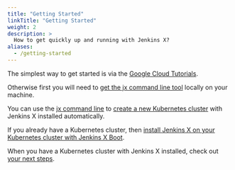 ```yaml
---
title: "Getting Started"
linkTitle: "Getting Started"
weight: 2
description: >
  How to get quickly up and running with Jenkins X?
aliases:
  - /getting-started
---
```


The simplest way to get started is via the [Google Cloud Tutorials](/docs/managing-jx/tutorials/google-hosted/).

Otherwise first you will need to [get the jx command line tool](/docs/getting-started/setup/install/) locally on your machine.

You can use the [jx command line](/commands/jx/#jx) to [create a new Kubernetes cluster](/docs/getting-started/setup/create-cluster) with Jenkins X installed automatically.

If you already have a Kubernetes cluster, then [install Jenkins X on your Kubernetes cluster with Jenkins X Boot](/docs/getting-started/setup/boot/).

When you have a Kubernetes cluster with Jenkins X installed, check out [your next steps](/docs/getting-started/next/).
